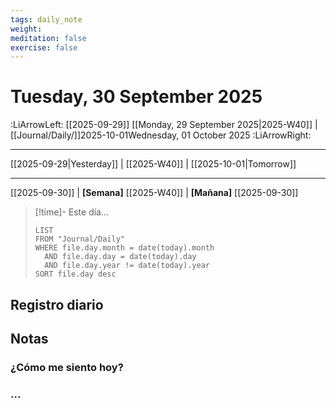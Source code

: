 ```yaml
---
tags: daily_note
weight:
meditation: false
exercise: false
---
```

# Tuesday, 30 September 2025

:LiArrowLeft: [[2025-09-29]] [[Monday, 29 September 2025|2025-W40]] | [[Journal/Daily/]]2025-10-01Wednesday, 01 October 2025 :LiArrowRight:

---

[[2025-09-29|Yesterday]] | [[2025-W40]] | [[2025-10-01|Tomorrow]]

---

[[2025-09-30]] | **[Semana]** [[2025-W40]] | **[Mañana]** [[2025-09-30]]


> [!time]- Este día...
> ```dataview
> LIST
> FROM "Journal/Daily"
> WHERE file.day.month = date(today).month
> 	AND file.day.day = date(today).day
> 	AND file.day.year != date(today).year
> SORT file.day desc
> ```

## Registro diario

## Notas



### ¿Cómo me siento hoy?

### ...